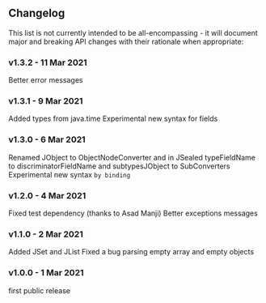 <h2 class="github">Changelog</h2>

This list is not currently intended to be all-encompassing - it will document major and breaking API changes with their
rationale when appropriate:

### v1.3.2 - 11 Mar 2021

Better error messages

### v1.3.1 - 9 Mar 2021

Added types from java.time Experimental new syntax for fields

### v1.3.0 - 6 Mar 2021

Renamed JObject to ObjectNodeConverter and in JSealed typeFieldName to discriminatorFieldName and subtypesJObject to
SubConverters Experimental new syntax `by binding`

### v1.2.0 - 4 Mar 2021

Fixed test dependency (thanks to Asad Manji)
Better exceptions messages

### v1.1.0 - 2 Mar 2021

Added JSet and JList Fixed a bug parsing empty array and empty objects

### v1.0.0 - 1 Mar 2021

first public release